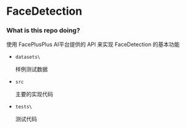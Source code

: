 # FaceDetection

### What is this repo doing?

使用 FacePlusPlus AI平台提供的 API 来实现 FaceDetection 的基本功能

- `datasets\`

  样例测试数据

- `src`

  主要的实现代码

- `tests\`

  测试代码

